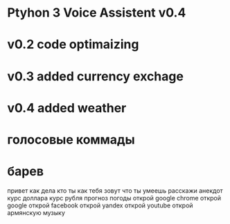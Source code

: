 # Ptyhon 3 Voice Assistent v0.4

# v0.2 code optimaizing
# v0.3 added currency exchage
# v0.4 added weather

# голосовые коммады
# барев
привет
как дела
кто ты
как тебя зовут
что ты умеешь
расскажи анекдот
курс доллара
курс рубля
прогноз погоды
открой google chrome
открой google
открой facebook
открой yandex
открой youtube
открой армянскую музыку

